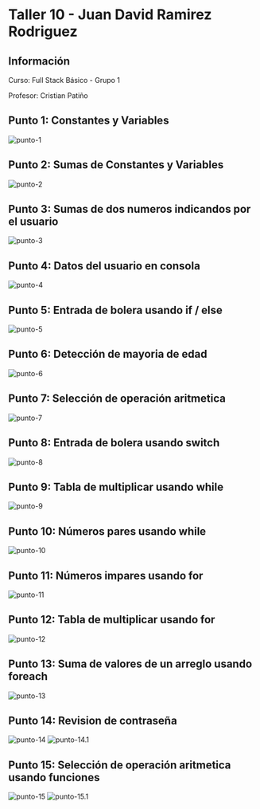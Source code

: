 <h1>Taller 10 - Juan David Ramirez Rodriguez</h1>

<h2>Información</h2>
<p>Curso: Full Stack Básico - Grupo 1</p>
<p>Profesor: Cristian Patiño</p>

<h2>Punto 1: Constantes y Variables</h2>
<img src="./public/images/punto-1.png" alt="punto-1">

<h2>Punto 2: Sumas de Constantes y Variables</h2>
<img src="./public/images/punto-2.png" alt="punto-2">

<h2>Punto 3: Sumas de dos numeros indicandos por el usuario </h2>
<img src="./public/images/punto-3.png" alt="punto-3">

<h2>Punto 4: Datos del usuario en consola </h2>
<img src="./public/images/punto-4.png" alt="punto-4">

<h2>Punto 5: Entrada de bolera usando if / else</h2>
<img src="./public/images/punto-5.png" alt="punto-5">

<h2>Punto 6: Detección de mayoria de edad</h2>
<img src="./public/images/punto-6.png" alt="punto-6">

<h2>Punto 7: Selección de operación aritmetica</h2>
<img src="./public/images/punto-7.png" alt="punto-7">

<h2>Punto 8: Entrada de bolera usando switch</h2>
<img src="./public/images/punto-8.png" alt="punto-8">

<h2>Punto 9: Tabla de multiplicar usando while</h2>
<img src="./public/images/punto-9.png" alt="punto-9">

<h2>Punto 10: Números pares usando while</h2>
<img src="./public/images/punto-10.png" alt="punto-10">

<h2>Punto 11: Números impares usando for</h2>
<img src="./public/images/punto-11.png" alt="punto-11">

<h2>Punto 12: Tabla de multiplicar usando for</h2>
<img src="./public/images/punto-12.png" alt="punto-12">

<h2>Punto 13: Suma de valores de un arreglo usando foreach</h2>
<img src="./public/images/punto-13.png" alt="punto-13">

<h2>Punto 14: Revision de contraseña</h2>
<img src="./public/images/punto-14.png" alt="punto-14">
<img src="./public/images/punto-14.1.png" alt="punto-14.1">

<h2>Punto 15: Selección de operación aritmetica usando funciones</h2>
<img src="./public/images/punto-15.png" alt="punto-15">
<img src="./public/images/punto-15.1.png" alt="punto-15.1">
